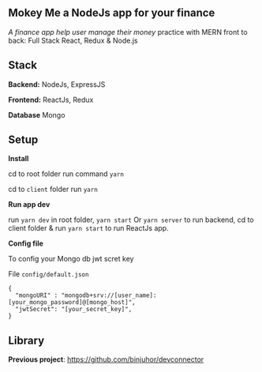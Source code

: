 ## Mokey Me a NodeJs app for your finance
*A finance app help user manage their money*
practice with MERN front to back: Full Stack React, Redux & Node.js

## Stack
**Backend:**
NodeJs, ExpressJS

**Frontend:**
ReactJs, Redux

**Database**
Mongo

## Setup
**Install**

cd to root folder run command `yarn`

cd to `client` folder run `yarn`

**Run app dev**

run `yarn dev` in root folder, `yarn start` Or `yarn server` to run backend, cd to client folder & run `yarn start` to run ReactJs app.

**Config file**

To config your Mongo db jwt scret key

File `config/default.json`
```
{
  "mongoURI" : "mongodb+srv://[user_name]:[your_mongo_password]@[mongo_host]",
  "jwtSecret": "[your_secret_key]",
}
```

## Library
**Previous project**:  https://github.com/binjuhor/devconnector
